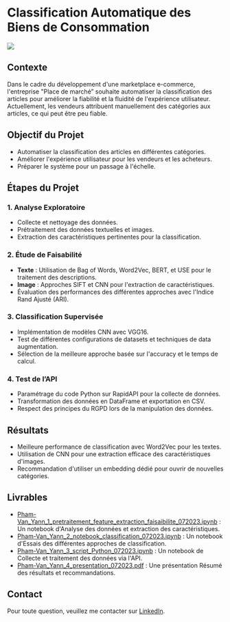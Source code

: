 # Classification Automatique des Biens de Consommation

<img src="https://user.oc-static.com/upload/2019/02/24/15510259240381_Projet%20textimage%20logo.png" />

## Contexte

Dans le cadre du développement d'une marketplace e-commerce, l'entreprise "Place de marché” souhaite automatiser la classification des articles pour améliorer la fiabilité et la fluidité de l'expérience utilisateur. Actuellement, les vendeurs attribuent manuellement des catégories aux articles, ce qui peut être peu fiable.

## Objectif du Projet

- Automatiser la classification des articles en différentes catégories.
- Améliorer l'expérience utilisateur pour les vendeurs et les acheteurs.
- Préparer le système pour un passage à l'échelle.

## Étapes du Projet

### 1. Analyse Exploratoire

- Collecte et nettoyage des données.
- Prétraitement des données textuelles et images.
- Extraction des caractéristiques pertinentes pour la classification.

### 2. Étude de Faisabilité

- **Texte** : Utilisation de Bag of Words, Word2Vec, BERT, et USE pour le traitement des descriptions.
- **Image** : Approches SIFT et CNN pour l'extraction de caractéristiques.
- Évaluation des performances des différentes approches avec l'Indice Rand Ajusté (ARI).

### 3. Classification Supervisée

- Implémentation de modèles CNN avec VGG16.
- Test de différentes configurations de datasets et techniques de data augmentation.
- Sélection de la meilleure approche basée sur l'accuracy et le temps de calcul.

### 4. Test de l’API

- Paramétrage du code Python sur RapidAPI pour la collecte de données.
- Transformation des données en DataFrame et exportation en CSV.
- Respect des principes du RGPD lors de la manipulation des données.

## Résultats

- Meilleure performance de classification avec Word2Vec pour les textes.
- Utilisation de CNN pour une extraction efficace des caractéristiques d'images.
- Recommandation d'utiliser un embedding dédié pour ouvrir de nouvelles catégories.

## Livrables

- [Pham-Van_Yann_1_pretraitement_feature_extraction_faisaibilite_072023.ipynb](https://github.com/Bruce2Cluny191/Projet6-Classifiez_automatiquement_des_biens_de_consommation/blob/main/Pham-Van_Yann_1_pretraitement_feature_extraction_faisaibilite_072023.ipynb) : Un notebook d'Analyse des données et extraction des caractéristiques.
- [Pham-Van_Yann_2_notebook_classification_072023.ipynb](https://github.com/Bruce2Cluny191/Projet6-Classifiez_automatiquement_des_biens_de_consommation/blob/main/Pham-Van_Yann_2_notebook_classification_072023.ipynb) : Un notebook d'Essais des différentes approches de classification.
- [Pham-Van_Yann_3_script_Python_072023.ipynb](https://github.com/Bruce2Cluny191/Projet6-Classifiez_automatiquement_des_biens_de_consommation/blob/main/Pham-Van_Yann_3_script_Python_072023.ipynb) : Un notebook de Collecte et traitement des données via l'API.
- [Pham-Van_Yann_4_presentation_072023.pdf](https://github.com/Bruce2Cluny191/Projet6-Classifiez_automatiquement_des_biens_de_consommation/blob/main/Pham-Van_Yann_4_presentation_072023.pdf) : Une présentation Résumé des résultats et recommandations.

## Contact

Pour toute question, veuillez me contacter sur [LinkedIn](https://www.linkedin.com/in/chasseur2valeurs/).
